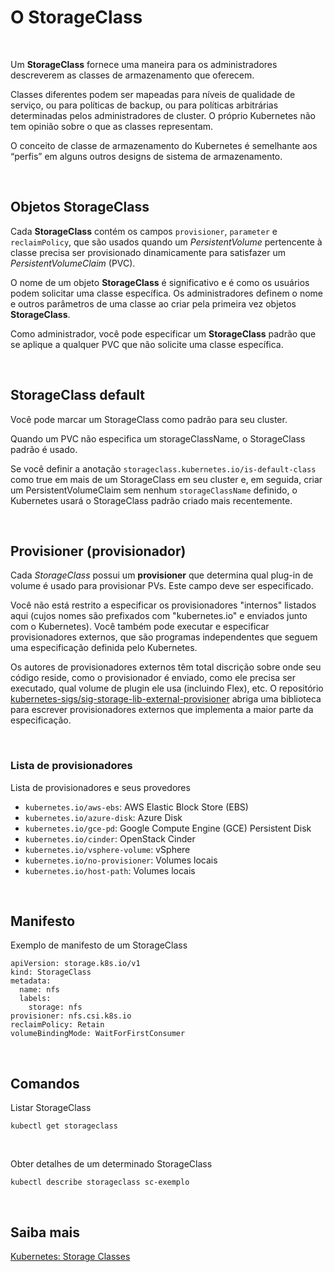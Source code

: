 # O StorageClass

<br>

Um **StorageClass** fornece uma maneira para os administradores descreverem as classes de armazenamento que oferecem.

Classes diferentes podem ser mapeadas para níveis de qualidade de serviço, ou para políticas de backup, ou para políticas arbitrárias determinadas pelos administradores de cluster. O próprio Kubernetes não tem opinião sobre o que as classes representam.

O conceito de classe de armazenamento do Kubernetes é semelhante aos “perfis” em alguns outros designs de sistema de armazenamento.

<br>

## Objetos StorageClass

Cada **StorageClass** contém os campos `provisioner`, `parameter` e `reclaimPolicy`, que são usados ​​quando um *PersistentVolume* pertencente à classe precisa ser provisionado dinamicamente para satisfazer um *PersistentVolumeClaim* (PVC).

O nome de um objeto **StorageClass** é significativo e é como os usuários podem solicitar uma classe específica. Os administradores definem o nome e outros parâmetros de uma classe ao criar pela primeira vez objetos **StorageClass**.

Como administrador, você pode especificar um **StorageClass** padrão que se aplique a qualquer PVC que não solicite uma classe específica.

<br>

## StorageClass default

Você pode marcar um StorageClass como padrão para seu cluster. 

Quando um PVC não especifica um storageClassName, o StorageClass padrão é usado.

Se você definir a anotação `storageclass.kubernetes.io/is-default-class` como true em mais de um StorageClass em seu cluster e, em seguida, criar um PersistentVolumeClaim sem nenhum `storageClassName` definido, o Kubernetes usará o StorageClass padrão criado mais recentemente.

<br>

## Provisioner (provisionador)

Cada *StorageClass* possui um **provisioner** que determina qual plug-in de volume é usado para provisionar PVs. Este campo deve ser especificado.

Você não está restrito a especificar os provisionadores "internos" listados aqui (cujos nomes são prefixados com "kubernetes.io" e enviados junto com o Kubernetes). Você também pode executar e especificar provisionadores externos, que são programas independentes que seguem uma especificação definida pelo Kubernetes.

Os autores de provisionadores externos têm total discrição sobre onde seu código reside, como o provisionador é enviado, como ele precisa ser executado, qual volume de plugin ele usa (incluindo Flex), etc. O repositório [kubernetes-sigs/sig-storage-lib-external-provisioner](https://github.com/kubernetes-sigs/sig-storage-lib-external-provisioner) abriga uma biblioteca para escrever provisionadores externos que implementa a maior parte da especificação. 

<br>

### Lista de provisionadores 

Lista de provisionadores e seus provedores

- `kubernetes.io/aws-ebs`: AWS Elastic Block Store (EBS)
- `kubernetes.io/azure-disk`: Azure Disk
- `kubernetes.io/gce-pd`: Google Compute Engine (GCE)  Persistent Disk
- `kubernetes.io/cinder`: OpenStack Cinder
- `kubernetes.io/vsphere-volume`: vSphere
- `kubernetes.io/no-provisioner`: Volumes locais
- `kubernetes.io/host-path`: Volumes locais

<br>

## Manifesto

Exemplo de manifesto de um StorageClass

```shell
apiVersion: storage.k8s.io/v1
kind: StorageClass
metadata:
  name: nfs
  labels:
    storage: nfs
provisioner: nfs.csi.k8s.io
reclaimPolicy: Retain
volumeBindingMode: WaitForFirstConsumer
```

<br>

## Comandos

Listar StorageClass
```shell
kubectl get storageclass
```

<br>

Obter detalhes de um determinado StorageClass
```shell
kubectl describe storageclass sc-exemplo
```

<br>

## Saiba mais
[Kubernetes: Storage Classes](https://kubernetes.io/docs/concepts/storage/storage-classes/)